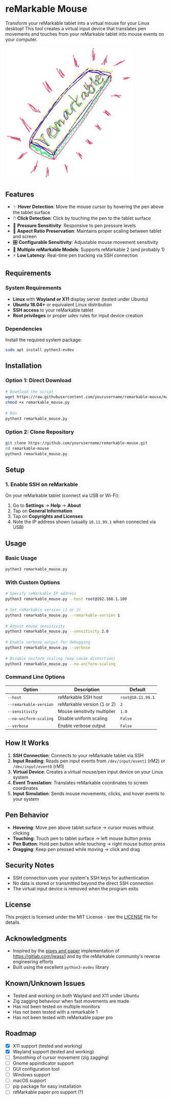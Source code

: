 # reMarkable Mouse


Transform your reMarkable tablet into a virtual mouse for your Linux desktop! This tool creates a virtual input device that translates pen movements and touches from your reMarkable tablet into mouse events on your computer.

<img src="images/remarkable.png" alt="reMarkable Mouse" width="400"/>

## Features

- ✨ **Hover Detection**: Move the mouse cursor by hovering the pen above the tablet surface
- 🖱️ **Click Detection**: Click by touching the pen to the tablet surface  
- 🎯 **Pressure Sensitivity**: Responsive to pen pressure levels
- 📐 **Aspect Ratio Preservation**: Maintains proper scaling between tablet and screen
- 🎛️ **Configurable Sensitivity**: Adjustable mouse movement sensitivity
- 🔧 **Multiple reMarkable Models**: Supports reMarkable 2 (and probably 1)
- ⚡ **Low Latency**: Real-time pen tracking via SSH connection

## Requirements

### System Requirements
- **Linux** with **Wayland or X11** display server (tested under Ubuntu)
- **Ubuntu 18.04+** or equivalent Linux distribution
- **SSH access** to your reMarkable tablet
- **Root privileges** or proper udev rules for input device creation

### Dependencies
Install the required system package:
```bash
sudo apt install python3-evdev
```

## Installation

### Option 1: Direct Download
```bash
# Download the script
wget https://raw.githubusercontent.com/yourusername/remarkable-mouse/main/remarkable_mouse.py
chmod +x remarkable_mouse.py

# Run
python3 remarkable_mouse.py
```

### Option 2: Clone Repository
```bash
git clone https://github.com/yourusername/remarkable-mouse.git
cd remarkable-mouse
python3 remarkable_mouse.py
```

## Setup

### 1. Enable SSH on reMarkable

On your reMarkable tablet (connect via USB or Wi-Fi):
1. Go to **Settings** → **Help** → **About**
2. Tap on **General Information** 
3. Tap on **Copyrights and Licenses**
5. Note the IP address shown (usually `10.11.99.1` when connected via USB)

## Usage

### Basic Usage
```bash
python3 remarkable_mouse.py
```

### With Custom Options
```bash
# Specify reMarkable IP address
python3 remarkable_mouse.py --host root@192.168.1.100

# Set reMarkable version (1 or 2)
python3 remarkable_mouse.py --remarkable-version 1

# Adjust mouse sensitivity
python3 remarkable_mouse.py --sensitivity 2.0

# Enable verbose output for debugging
python3 remarkable_mouse.py --verbose

# Disable uniform scaling (may cause distortion)
python3 remarkable_mouse.py --no-uniform-scaling
```

### Command Line Options

| Option | Description | Default |
|--------|-------------|---------|
| `--host` | reMarkable SSH host | `root@10.11.99.1` |
| `--remarkable-version` | reMarkable version (1 or 2) | `2` |
| `--sensitivity` | Mouse sensitivity multiplier | `1.0` |
| `--no-uniform-scaling` | Disable uniform scaling | `False` |
| `--verbose` | Enable verbose output | `False` |

## How It Works

1. **SSH Connection**: Connects to your reMarkable tablet via SSH
2. **Input Reading**: Reads pen input events from `/dev/input/event1` (rM2) or `/dev/input/event0` (rM1)
3. **Virtual Device**: Creates a virtual mouse/pen input device on your Linux system
4. **Event Translation**: Translates reMarkable coordinates to screen coordinates
5. **Input Simulation**: Sends mouse movements, clicks, and hover events to your system

## Pen Behavior

- **Hovering**: Move pen above tablet surface → cursor moves without clicking
- **Touching**: Touch pen to tablet surface → left mouse button press
- **Pen Button**: Hold pen button while touching → right mouse button press
- **Dragging**: Keep pen pressed while moving → click and drag

## Security Notes

- SSH connection uses your system's SSH keys for authentication
- No data is stored or transmitted beyond the direct SSH connection
- The virtual input device is removed when the program exits

## License

This project is licensed under the MIT License - see the [LICENSE](LICENSE) file for details.

## Acknowledgments

- Inspired by the [pipes and paper](https://gitlab.com/afandian/pipes-and-paper) implementation of https://gitlab.com/jwass1 and by the reMarkable community's reverse engineering efforts
- Built using the excellent `python3-evdev` library

## Known/Unknown Issues

- Tested and working on both Wayland and X11 under Ubuntu
- Zig zagging behaviour when fast movements are made
- Has not been tested on multiple monitors
- Has not been tested with a remarkable 1
- Has not been tested with reMarkable paper pro

## Roadmap

- [x] X11 support (tested and working)
- [x] Wayland support (tested and working)
- [ ] Smoothing of cursor movement (zig zagging)
- [ ] Gnome appindicator support
- [ ] GUI configuration tool
- [ ] Windows support
- [ ] macOS support
- [ ] pip package for easy installation
- [ ] reMarkable paper pro support (?)
